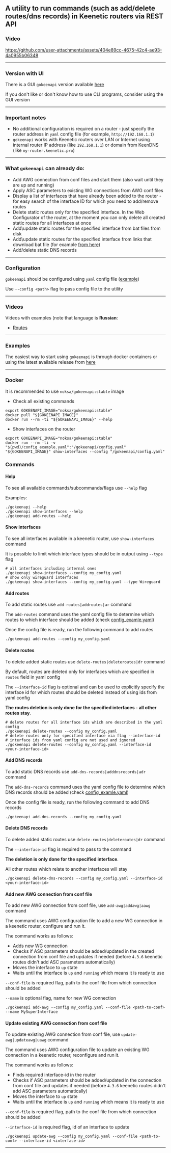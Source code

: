 ## A utility to run commands (such as add/delete routes/dns records) in Keenetic routers via REST API

### Video

https://github.com/user-attachments/assets/404e89cc-4675-42c4-ae93-4a0955b06348

---

### Version with UI

There is a GUI `gokeenapi` version available [here](https://github.com/Noksa/gokeenapiui)

If you don't like or don't know how to use CLI programs, consider using the GUI version

---

### Important notes
* No additional configuration is required on a router - just specify the router address in `yaml` config file (for example, `http://192.168.1.1`)
* `gokeenapi` works with Keenetic routers over LAN or Internet using internal router IP address (like `192.168.1.1`) or domain from KeenDNS (like `my-router.keenetic.pro`)
---

### What `gokeenapi` can already do:
* Add AWG connection from conf files and start them (also wait until they are up and running)
* Apply ASC parameters to existing WG connections from AWG conf files
* Display a list of interfaces that have already been added to the router - for easy search of the interface ID for which you need to add/remove routes
* Delete static routes only for the specified interface. In the Web Configurator of the router, at the moment you can only delete all created static routes for all interfaces at once
* Add\update static routes for the specified interface from bat files from disk
* Add\update static routes for the specified interface from links that download bat file (for example [from here](https://iplist.opencck.org/?format=bat&data=cidr4&site=youtube.com))
* Add/delete static DNS records
---

### Configuration

`gokeenapi` should be configured using `yaml` config file ([example](https://github.com/Noksa/gokeenapi/blob/main/config_example.yaml))

Use `--config <path>` flag to pass config file to the utility

---

### Videos

Videos with examples (note that language is **Russian**:
* [Routes](https://www.youtube.com/watch?v=lKX74btFypY)

---

### Examples

The easiest way to start using `gokeenapi` is through docker containers or using the latest available release from [here](https://github.com/Noksa/gokeenapi/releases)

---

### Docker

It is recommended to use `noksa/gokeenapi:stable` image

* Check all existing commands
```shell
export GOKEENAPI_IMAGE="noksa/gokeenapi:stable"
docker pull "${GOKEENAPI_IMAGE}"
docker run --rm -ti "${GOKEENAPI_IMAGE}" --help
```

* Show interfaces on the router
```shell
export GOKEENAPI_IMAGE="noksa/gokeenapi:stable"
docker run --rm -ti -v "$(pwd)/config_example.yaml":"/gokeenapi/config.yaml" "${GOKEENAPI_IMAGE}" show-interfaces --config "/gokeenapi/config.yaml"
```

### Commands

#### Help

To see all available commands/subcommands/flags use `--help` flag

Examples:
```shell
./gokeenapi --help
./gokeenapi show-interfaces --help
./gokeenapi add-routes --help
```

#### Show interfaces

To see all interfaces available in a keenetic router, use `show-interfaces` command

It is possible to limit which interface types should be in output using `--type` flag

```shell
# all interfaces including internal ones
./gokeenapi show-interfaces --config my_config.yaml
# show only wireguard interfaces
./gokeenapi show-interfaces --config my_config.yaml --type Wireguard
```

#### Add routes
To add static routes use `add-routes|addroutes|ar` command

The `add-routes` command uses the yaml config file to determine which routes to which interface should be added (check [config_examle.yaml](https://github.com/Noksa/gokeenapi/blob/main/config_example.yaml))

Once the config file is ready, run the following command to add routes

```shell
./gokeenapi add-routes --config my_config.yaml
```

#### Delete routes

To delete added static routes use `delete-routes|deleteroutes|dr` command

By default, routes are deleted only for interfaces which are specified in `routes` field in yaml config

The `--interface-id` flag is optional and can be used to explicitly specify the interface id for which routes should be deleted instead of using ids from yaml config

**The routes deletion is only done for the specified interfaces - all other routes stay**.


```shell
# delete routes for all interface ids which are described in the yaml config
./gokeenapi delete-routes --config my_config.yaml
# delete routes only for specified interface via flag --interface-id
# interface ids from yaml config are not used and ignored
./gokeenapi delete-routes --config my_config.yaml --interface-id <your-interface-id>
```

#### Add DNS records

To add static DNS records use `add-dns-records|adddnsrecords|adr` command

The `add-dns-records` command uses the yaml config file to determine which DNS records should be added (check [config_examle.yaml](https://github.com/Noksa/gokeenapi/blob/main/config_example.yaml))

Once the config file is ready, run the following command to add DNS records

```shell
./gokeenapi add-dns-records --config my_config.yaml
```

#### Delete DNS records

To delete added static routes use `delete-routes|deleteroutes|dr` command

The `--interface-id` flag is required to pass to the command

**The deletion is only done for the specified interface**.

All other routes which relate to another interfaces will stay


```shell
./gokeenapi delete-dns-records --config my_config.yaml --interface-id <your-interface-id>
```

#### Add new AWG connection from conf file

To add new AWG connection from conf file, use `add-awg|addawg|aawg` command

The command uses AWG configuration file to add a new WG connection in a keenetic router, configure and run it.

The command works as follows:

* Adds new WG connection
* Checks if ASC parameters should be added/updated in the created connection from conf file and updates if needed (before `4.3.6` keenetic routes didn't add ASC parameters automatically)
* Moves the interface to `up` state
* Waits until the interface is `up` and `running` which means it is ready to use 

`--conf-file` is required flag, path to the conf file from which connection should be added

`--name` is optional flag, name for new WG connection

```shell
./gokeenapi add-awg --config my_config.yaml --conf-file <path-to-conf> --name MySuperInterface
```

#### Update existing AWG connection from conf file

To update existing AWG connection from conf file, use `update-awg|updateawg|uawg` command

The command uses AWG configuration file to update an existing WG connection in a keenetic router, reconfigure and run it.

The command works as follows:

* Finds required interface-id in the router
* Checks if ASC parameters should be added/updated in the connection from conf file and updates if needed (before `4.3.6` keenetic routes didn't add ASC parameters automatically)
* Moves the interface to `up` state
* Waits until the interface is `up` and `running` which means it is ready to use

`--conf-file` is required flag, path to the conf file from which connection should be added

`--interface-id` is required flag, id of an interface to update

```shell
./gokeenapi update-awg --config my_config.yaml --conf-file <path-to-conf> --interface-id <interface-id>
```

---
